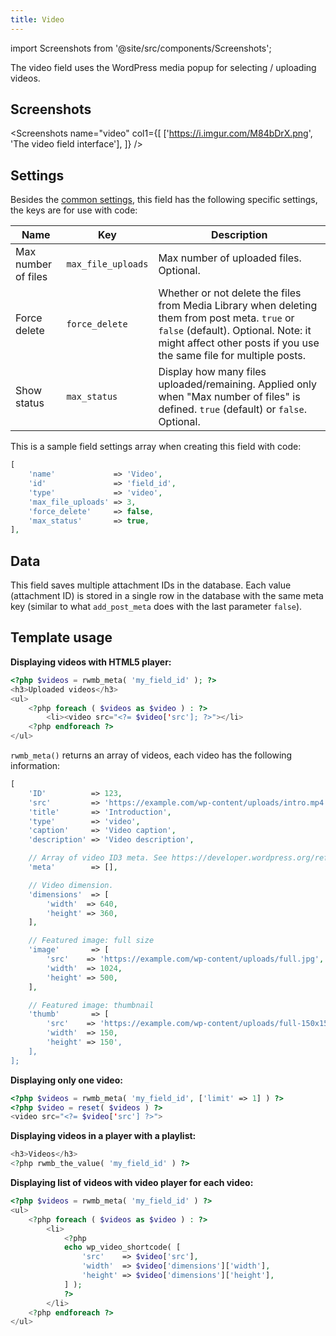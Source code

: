 ```yaml
---
title: Video
---
```


import Screenshots from '@site/src/components/Screenshots';

The video field uses the WordPress media popup for selecting / uploading videos.

## Screenshots

<Screenshots
    name="video"
    col1={[
        ['https://i.imgur.com/M84bDrX.png', 'The video field interface'],
    ]}
/>

## Settings

Besides the [common settings](/field-settings/), this field has the following specific settings, the keys are for use with code:

Name | Key | Description
--- | --- | ---
Max number of files | `max_file_uploads` | Max number of uploaded files. Optional.
Force delete | `force_delete` | Whether or not delete the files from Media Library when deleting them from post meta. `true` or `false` (default). Optional. Note: it might affect other posts if you use the same file for multiple posts.
Show status | `max_status` | Display how many files uploaded/remaining. Applied only when "Max number of files" is defined. `true` (default) or `false`. Optional.

This is a sample field settings array when creating this field with code:

```php
[
    'name'             => 'Video',
    'id'               => 'field_id',
    'type'             => 'video',
    'max_file_uploads' => 3,
    'force_delete'     => false,
    'max_status'       => true,
],
```

## Data

This field saves multiple attachment IDs in the database. Each value (attachment ID) is stored in a single row in the database with the same meta key (similar to what `add_post_meta` does with the last parameter `false`).

## Template usage

**Displaying videos with HTML5 player:**

```php
<?php $videos = rwmb_meta( 'my_field_id' ); ?>
<h3>Uploaded videos</h3>
<ul>
    <?php foreach ( $videos as $video ) : ?>
        <li><video src="<?= $video['src']; ?>"></li>
    <?php endforeach ?>
</ul>
```

`rwmb_meta()` returns an array of videos, each video has the following information:

```php
[
    'ID'          => 123,
    'src'         => 'https://example.com/wp-content/uploads/intro.mp4',
    'title'       => 'Introduction',
    'type'        => 'video',
    'caption'     => 'Video caption',
    'description' => 'Video description',

    // Array of video ID3 meta. See https://developer.wordpress.org/reference/functions/wp_get_attachment_id3_keys/
    'meta'        => [],

    // Video dimension.
    'dimensions'  => [
        'width'  => 640,
        'height' => 360,
    ],

    // Featured image: full size
    'image'       => [
        'src'    => 'https://example.com/wp-content/uploads/full.jpg',
        'width'  => 1024,
        'height' => 500,
    ],

    // Featured image: thumbnail
    'thumb'       => [
        'src'    => 'https://example.com/wp-content/uploads/full-150x150.jpg',
        'width'  => 150,
        'height' => 150',
    ],
];
```

**Displaying only one video:**

```php
<?php $videos = rwmb_meta( 'my_field_id', ['limit' => 1] ) ?>
<?php $video = reset( $videos ) ?>
<video src="<?= $video['src'] ?>">
```

**Displaying videos in a player with a playlist:**

```php
<h3>Videos</h3>
<?php rwmb_the_value( 'my_field_id' ) ?>
```

**Displaying list of videos with video player for each video:**

```php
<?php $videos = rwmb_meta( 'my_field_id' ) ?>
<ul>
    <?php foreach ( $videos as $video ) : ?>
        <li>
            <?php
            echo wp_video_shortcode( [
                'src'    => $video['src'],
                'width'  => $video['dimensions']['width'],
                'height' => $video['dimensions']['height'],
            ] );
            ?>
        </li>
    <?php endforeach ?>
</ul>
```